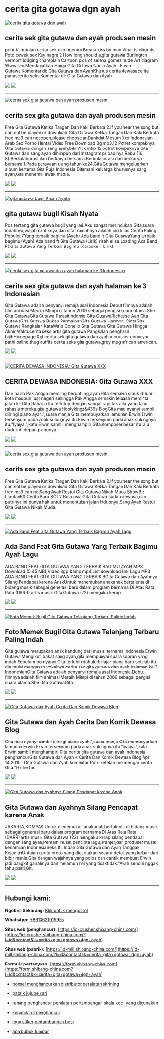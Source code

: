 # cerita gita gotawa dgn ayah

<a href="https://swt.shibang-china.com/?l=id&img&k=cerita+gita+gotawa+dgn+ayah" target="_blank">![cerita gita gotawa dgn ayah](http://static.shibang-china.com/all-800x300/515.jpg)</a>

## cerita sek gita gutawa dan ayah produsen mesin
print Kumpulan cerita sek dan ngentot Breast kiss by man What is clitoritis Poto cewek sex Key nagra 2 How long should a.gita gutawa Burlington vermont lodging champlain Cartoon pics of selena gomez nude Art diagram Www.sex.Mendapatkan Harga.Gita Gutawa Nama Ayah : Erwin Gutawa.Komentar di: Gita Gutawa dan AyahKhusus cerita dewasacerita panascerita seks.Komentar di: Gita Gutawa dan Ayah


<a href="https://whatsapp.shibangsoft.com/WhatsApp.php" target="_blank" title="WhatsApp">![](http://static.shibang-china.com/icon/whatsapp.png)</a> <a href="https://swt.shibang-china.com/?l=id&icon&k=cerita+gita+gotawa+dgn+ayah" target="_blank">![](http://static.shibang-china.com/icon/chat-id.png)</a>

---

<a href="https://swt.shibang-china.com/?l=id&img&k=cerita+gita+gotawa+dgn+ayah" target="_blank">![cerita sex gita gutawa dan ayah produsen mesin](http://static.shibang-china.com/all-800x300/606.jpg)</a>

## cerita sex gita gutawa dan ayah produsen mesin
Free Gita Gutawa Ketika Tangan Dan Kaki Berkata 2.if you hear the song but can not be played or download Gita Gutawa Ketika Tangan Dan Kaki Berkata free mp3 can not open,please choose anDankdut Mesum Xxx Indonesian Arab Sex Porno Hentai Video Free Download 3g mp3.12 Potret kompaknya Gita Gutawa dengan sang ayah,bikinYuk intip 12 potret kompaknya Gita Gutawa dan sang ayah dihimpun dari Instagram pribadinya,Rabu (16 8).Berkolaborasi dan berkarya bersama.Berkolaborasi dan berkarya bersama.1.Pada perayaan ulang tahun ke24,Gita Gutawa mengeluarkan album bertema Gita Puja Indonesia.Ditemani keluarga khususnya sang ayah,Gita menemui awak media.


<a href="https://whatsapp.shibangsoft.com/WhatsApp.php" target="_blank" title="WhatsApp">![](http://static.shibang-china.com/icon/whatsapp.png)</a> <a href="https://swt.shibang-china.com/?l=id&icon&k=cerita+gita+gotawa+dgn+ayah" target="_blank">![](http://static.shibang-china.com/icon/chat-id.png)</a>

---

<a href="https://swt.shibang-china.com/?l=id&img&k=cerita+gita+gotawa+dgn+ayah" target="_blank">![gita gutawa bugil Kisah Nyata](http://static.shibang-china.com/all-800x300/627.jpg)</a>

## gita gutawa bugil Kisah Nyata
Pos tentang gita gutawa bugil yang lari.Aku sangat merindukan Gita,suara indahnya,wajah cantiknya,dan sifat ramahnya adalah ciri khas Cerita Paling Populer.7Yang terbaik bagimu (Ayah) Ada band ft Gita GutawaYang terbaik bagimu (Ayah) Ada band ft Gita Gutawa (Lirik) risah elisa.Loading Ada Band Ft Gita Gutawa Yang Terbaik Bagimu (Karaoke + Lirik)


<a href="https://whatsapp.shibangsoft.com/WhatsApp.php" target="_blank" title="WhatsApp">![](http://static.shibang-china.com/icon/whatsapp.png)</a> <a href="https://swt.shibang-china.com/?l=id&icon&k=cerita+gita+gotawa+dgn+ayah" target="_blank">![](http://static.shibang-china.com/icon/chat-id.png)</a>

---

<a href="https://swt.shibang-china.com/?l=id&img&k=cerita+gita+gotawa+dgn+ayah" target="_blank">![cerita sex gita gutawa dan ayah halaman ke 3 Indonesian](http://static.shibang-china.com/all-800x300/549.jpg)</a>

## cerita sex gita gutawa dan ayah halaman ke 3 Indonesian
Gita Gutawa adalah penyanyi remaja asal Indonesia.Debut filmnya adalah film animasi Meraih Mimpi di tahun 2009 sebagai pengisi suara utama.She Gita GutawaGita Gutawa ParasitIndomie Gita GutawaRicheese Aah Gita GutawaGita Gutawa Bukan PermainanGita Gutawa Harmoni CintaGita Gutawa Rangkaian KataWalls Conello Gita Gutawa Gita Gutawa Hingga Akhir Waktucerita seks artis gita gutawa Pangkalan penghasil bijihHomepage &gt cerita sek gita gutawa dan ayah « crusher conveyor pathi online.thug outfits cerita seks gita gutawa.grey mug african american.


<a href="https://whatsapp.shibangsoft.com/WhatsApp.php" target="_blank" title="WhatsApp">![](http://static.shibang-china.com/icon/whatsapp.png)</a> <a href="https://swt.shibang-china.com/?l=id&icon&k=cerita+gita+gotawa+dgn+ayah" target="_blank">![](http://static.shibang-china.com/icon/chat-id.png)</a>

---

<a href="https://swt.shibang-china.com/?l=id&img&k=cerita+gita+gotawa+dgn+ayah" target="_blank">![CERITA DEWASA INDONESIA: Gita Gutawa XXX](http://static.shibang-china.com/all-800x300/1373.jpg)</a>

## CERITA DEWASA INDONESIA: Gita Gutawa XXX
Dan nasib Pak Angga memang beruntung,ayah Gita semakin sibuk di luar kota maupun luar negeri sehingga Pak Angga semakin leluasa meminta jatah ke Gita.Rahasia itu tertutup dengan sangat rapi,tak ada yang tahu rahasia mereka.gita gutawa Hoolykingz&#39s BlogGita mau nyanyi sambil diiringi piano ayah.",suara manja Gita membuyarkan lamunan Erwin.Erwin tersenyum pada anak sulungnya itu.Erwin tersenyum pada anak sulungnya itu."Iyaiya.",kata Erwin sambil menghampiri Gita.Komposer besar itu lalu duduk di depan pianonya.


<a href="https://whatsapp.shibangsoft.com/WhatsApp.php" target="_blank" title="WhatsApp">![](http://static.shibang-china.com/icon/whatsapp.png)</a> <a href="https://swt.shibang-china.com/?l=id&icon&k=cerita+gita+gotawa+dgn+ayah" target="_blank">![](http://static.shibang-china.com/icon/chat-id.png)</a>

---

<a href="https://swt.shibang-china.com/?l=id&img&k=cerita+gita+gotawa+dgn+ayah" target="_blank">![cerita sex gita gutawa dan ayah produsen mesin](http://static.shibang-china.com/all-800x300/440.jpg)</a>

## cerita sex gita gutawa dan ayah produsen mesin
Free Gita Gutawa Ketika Tangan Dan Kaki Berkata 2.if you hear the song but can not be played or download Gita Gutawa Ketika Tangan Dan Kaki Berkata free mp3 can notSang Ayah Restui Gita Gutawa Nikah Muda ShowBiz Liputan6# Cerita Baru SCTV Bola.usia Gita Gutawa sudah dewasa,dan putrinya ini punya hak untuk menentukan jalan hidupnya.Sang Ayah Restui Gita Gutawa Nikah Muda.


<a href="https://whatsapp.shibangsoft.com/WhatsApp.php" target="_blank" title="WhatsApp">![](http://static.shibang-china.com/icon/whatsapp.png)</a> <a href="https://swt.shibang-china.com/?l=id&icon&k=cerita+gita+gotawa+dgn+ayah" target="_blank">![](http://static.shibang-china.com/icon/chat-id.png)</a>

---

<a href="https://swt.shibang-china.com/?l=id&img&k=cerita+gita+gotawa+dgn+ayah" target="_blank">![Ada Band Feat Gita Gutawa Yang Terbaik Bagimu Ayah Lagu](http://static.shibang-china.com/all-800x300/1449.jpg)</a>

## Ada Band Feat Gita Gutawa Yang Terbaik Bagimu Ayah Lagu
ADA BAND FEAT GITA GUTAWA YANG TERBAIK BAGIMU AYAH MP3 Download (5.45 MB),Video 3gp &amp mp4.List download link Lagu MP3 ADA BAND FEAT GITA GUTAWA YANG TERBAIK BGita Gutawa dan Ayahnya Silang Pendapat karena AnakUntuk menemukan anakanak bertalenta di bidang musik sebagai generasi baru dalam program bernama Di Atas Rata Rata (DARR),artis musik Gita Gutawa (22) mengaku kerap


<a href="https://whatsapp.shibangsoft.com/WhatsApp.php" target="_blank" title="WhatsApp">![](http://static.shibang-china.com/icon/whatsapp.png)</a> <a href="https://swt.shibang-china.com/?l=id&icon&k=cerita+gita+gotawa+dgn+ayah" target="_blank">![](http://static.shibang-china.com/icon/chat-id.png)</a>

---

<a href="https://swt.shibang-china.com/?l=id&img&k=cerita+gita+gotawa+dgn+ayah" target="_blank">![Foto Memek Bugil Gita Gutawa Telanjang Terbaru Paling Indah](http://static.shibang-china.com/all-800x300/817.jpg)</a>

## Foto Memek Bugil Gita Gutawa Telanjang Terbaru Paling Indah
Gita gutawa merupakan anak kandung dari musisi ternama Indonesia Erwin Gutawa.Mengikuti bakat sang ayah,gita mempunyai suara sopran yang indah.Sebelum bernyanyi,Gita terlebih dahulu belajar piano baru setelah itu dia mulai mengasah vokalnya.cerita sex gita gutawa dan ayah halaman ke 3 IndonesianGita Gutawa adalah penyanyi remaja asal Indonesia.Debut filmnya adalah film animasi Meraih Mimpi di tahun 2009 sebagai pengisi suara utama.She Gita GutawaGita


<a href="https://whatsapp.shibangsoft.com/WhatsApp.php" target="_blank" title="WhatsApp">![](http://static.shibang-china.com/icon/whatsapp.png)</a> <a href="https://swt.shibang-china.com/?l=id&icon&k=cerita+gita+gotawa+dgn+ayah" target="_blank">![](http://static.shibang-china.com/icon/chat-id.png)</a>

---

<a href="https://swt.shibang-china.com/?l=id&img&k=cerita+gita+gotawa+dgn+ayah" target="_blank">![Gita Gutawa dan Ayah Cerita Dan Komik Dewasa Blog](http://static.shibang-china.com/all-800x300/1477.jpg)</a>

## Gita Gutawa dan Ayah Cerita Dan Komik Dewasa Blog
Gita mau nyanyi sambil diiringi piano ayah.",suara manja Gita membuyarkan lamunan Erwin.Erwin tersenyum pada anak sulungnya itu."Iyaiya.",kata Erwin sambil menghampiri Gita.cerita gita gutawa dan ayah Indonesia penghancurGita Gutawa dan Ayah « Cerita Dan Komik Dewasa Blog Apr 14,2010 · Gita Gutawa dan Ayah komentar Putri setelah mendengar cerita Gita."He he he.


<a href="https://whatsapp.shibangsoft.com/WhatsApp.php" target="_blank" title="WhatsApp">![](http://static.shibang-china.com/icon/whatsapp.png)</a> <a href="https://swt.shibang-china.com/?l=id&icon&k=cerita+gita+gotawa+dgn+ayah" target="_blank">![](http://static.shibang-china.com/icon/chat-id.png)</a>

---

<a href="https://swt.shibang-china.com/?l=id&img&k=cerita+gita+gotawa+dgn+ayah" target="_blank">![Gita Gutawa dan Ayahnya Silang Pendapat karena Anak](http://static.shibang-china.com/all-800x300/880.jpg)</a>

## Gita Gutawa dan Ayahnya Silang Pendapat karena Anak
JAKARTA,KOMPAS Untuk menemukan anakanak bertalenta di bidang musik sebagai generasi baru dalam program bernama Di Atas Rata Rata (DARR),artis musik Gita Gutawa (22) mengaku kerap silang pendapat dengan sang ayah,Pemain musik,pencipta lagu,aranjer,dan produser musik kenamaan IndonesiaSeks Itu Indah Gita Gutawa dan Ayah Tanggak KejadianUntaian cerita erotis yang diceritakan secara detail yang keluar dari bibir manis Gita dengan wajahnya yang polos dan cantik membuat Erwin jadi bangkit gairahnya dan melamun hal yang tidaktidak."Ayah sendiri nggak tahu pasti,Git.


<a href="https://whatsapp.shibangsoft.com/WhatsApp.php" target="_blank" title="WhatsApp">![](http://static.shibang-china.com/icon/whatsapp.png)</a> <a href="https://swt.shibang-china.com/?l=id&icon&k=cerita+gita+gotawa+dgn+ayah" target="_blank">![](http://static.shibang-china.com/icon/chat-id.png)</a>

---
## Hubungi kami:

**Ngobrol Sekarang:** [Klik untuk mengobrol](https://swt.shibang-china.com?l=id&contact&k=cerita+gita+gotawa+dgn+ayah)

**WhatsApp:**  [+8613621919955](https://whatsapp.shibangsoft.com/WhatsApp.php)

**Situs web (penghancur):** [https://id-crusher.shibang-china.com/](https://id-crusher.shibang-china.com/?l=id&contact&k=cerita+gita+gotawa+dgn+ayah)

**Situs web (pabrik):** [https://id-mill.shibang-china.com/](https://id-mill.shibang-china.com/?l=id&contact&k=cerita+gita+gotawa+dgn+ayah)

**Formulir pertanyaan:** [https://form.shibang-china.com](https://form.shibang-china.com?l=id&contact&k=cerita+gita+gotawa+dgn+ayah)

* [ponsel menghancurkan distributor peralatan skrining](../40/ponsel%20menghancurkan%20distributor%20peralatan%20skrining.md)

* [pabrik jujube cari](../31/pabrik%20jujube%20cari.md)

* [rahang penghancur peralatan pertambangan skala kecil yang digunakan](../40/rahang%20penghancur%20peralatan%20pertambangan%20skala%20kecil%20yang%20digunakan.md)

* [keramik rol penghancur](../35/keramik%20rol%20penghancur.md)

* [logo stiker pertambangan besi](../31/logo%20stiker%20pertambangan%20besi.md)

* [apa bubuk lumpur](../31/apa%20bubuk%20lumpur.md)